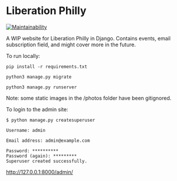 Liberation Philly
=================
[![Maintainability](https://api.codeclimate.com/v1/badges/222dd743841a45af937f/maintainability)](https://codeclimate.com/github/liberationphilly/django_site/maintainability)


A WIP website for Liberation Philly in Django. Contains events, email subscription field, and might cover more in the future.

To run locally:

```
pip install -r requirements.txt
```

```
python3 manage.py migrate
```

```
python3 manage.py runserver
```

Note: some static images in the /photos folder have been gitignored. 

To login to the admin site:

```
$ python manage.py createsuperuser
```


```
Username: admin
```


```
Email address: admin@example.com
```


```
Password: **********
Password (again): *********
Superuser created successfully.
```

http://127.0.0.1:8000/admin/
